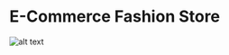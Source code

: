 # E-Commerce Fashion Store
![alt text](https://github.com/tikarammardi/ecomm_project/trigger/img/shop.png)